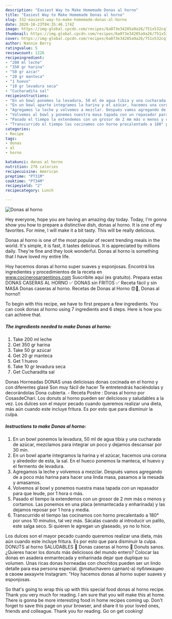 ```yaml
---
description: "Easiest Way to Make Homemade Donas al horno"
title: "Easiest Way to Make Homemade Donas al horno"
slug: 332-easiest-way-to-make-homemade-donas-al-horno
date: 2020-10-23T04:35:46.174Z
image: https://img-global.cpcdn.com/recipes/6a073e34285a9a26/751x532cq70/donas-al-horno-foto-principal.jpg
thumbnail: https://img-global.cpcdn.com/recipes/6a073e34285a9a26/751x532cq70/donas-al-horno-foto-principal.jpg
cover: https://img-global.cpcdn.com/recipes/6a073e34285a9a26/751x532cq70/donas-al-horno-foto-principal.jpg
author: Nannie Berry
ratingvalue: 5
reviewcount: 1226
recipeingredient:
- "200 ml leche"
- "350 gr harina"
- "50 gr azcar"
- "20 gr manteca"
- "1 huevo"
- "10 gr levadura seca"
- "Cucharadita sal"
recipeinstructions:
- "En un bowl ponemos la levadura, 50 ml de agua tibia y una cucharada de azúcar, mezclamos para integrar un poco y dejamos descansar por 30 min."
- "En un bowl aparte integramos la harina y el azúcar, hacemos una corona y alrededor de esta, la sal. En el hueco ponemos la manteca, el huevo y el fermento de levadura."
- "Agregamos la leche y volvemos a mezclar. Después vamos agregando de a poco más harina para hacer una linda masa, pasamos a la mesada y amasamos."
- "Volvemos al bowl y ponemos nuestra masa tapada con un repasador para que leude, por 1 hora o más."
- "Pasado el tiempo la extendemos con un grosor de 2 mm más o menos y cortamos. Las ponemos en una placa (enmantecada y enharinada) y las dejamos reposar por 1 hora y media."
- "Transcurrido el tiempo las cocinamos con horno precalentado a 180° por unos 10 minutos, tal vez más. Sácalas cuando al introducir un palito, este salga seco. Si quieren le agregan un glaseado, yo no lo hice."
categories:
- Recipe
tags:
- donas
- al
- horno

katakunci: donas al horno 
nutrition: 278 calories
recipecuisine: American
preptime: "PT31M"
cooktime: "PT34M"
recipeyield: "2"
recipecategory: Lunch

---
```



![Donas al horno](https://img-global.cpcdn.com/recipes/6a073e34285a9a26/751x532cq70/donas-al-horno-foto-principal.jpg)

Hey everyone, hope you are having an amazing day today. Today, I'm gonna show you how to prepare a distinctive dish, donas al horno. It is one of my favorites. For mine, I will make it a bit tasty. This will be really delicious.

Donas al horno is one of the most popular of recent trending meals in the world. It's simple, it is fast, it tastes delicious. It is appreciated by millions daily. They're fine and they look wonderful. Donas al horno is something that I have loved my entire life.

Hoy hacemos donas al horno super suaves y esponjosas. Encontrá los ingredientes y procedimientos de la receta en www.cocinerosargentinos.com Suscribite aquí (es gratuito). Prepara estas DONAS CASERAS AL HORNO ✅ DONAS sin FRITOS ✅ Receta fácil y sin MASA Donas caseras al horno. Recetas de Donas al Horno 😍🍩, Donas al horno!!


To begin with this recipe, we have to first prepare a few ingredients. You can cook donas al horno using 7 ingredients and 6 steps. Here is how you can achieve that.

<!--inarticleads1-->

##### The ingredients needed to make Donas al horno:

1. Take 200 ml leche
1. Get 350 gr harina
1. Take 50 gr azúcar
1. Get 20 gr manteca
1. Get 1 huevo
1. Take 10 gr levadura seca
1. Get Cucharadita sal


Donas Horneadas DONAS unas deliciosas donas cocinada en el horno y con diferentes glasé Son muy fácil de hacer Te entretendrás haciéndolas y decorándolas Dona cubierta. - Receta Postre : Donas al horno por CosasdeChari. Los donuts al horno pueden ser deliciosos y saludables a la vez. Los dulces son el mayor pecado cuando queremos realizar una dieta, más aún cuando este incluye fritura. Es por esto que para disminuir la culpa. 

<!--inarticleads2-->

##### Instructions to make Donas al horno:

1. En un bowl ponemos la levadura, 50 ml de agua tibia y una cucharada de azúcar, mezclamos para integrar un poco y dejamos descansar por 30 min.
1. En un bowl aparte integramos la harina y el azúcar, hacemos una corona y alrededor de esta, la sal. En el hueco ponemos la manteca, el huevo y el fermento de levadura.
1. Agregamos la leche y volvemos a mezclar. Después vamos agregando de a poco más harina para hacer una linda masa, pasamos a la mesada y amasamos.
1. Volvemos al bowl y ponemos nuestra masa tapada con un repasador para que leude, por 1 hora o más.
1. Pasado el tiempo la extendemos con un grosor de 2 mm más o menos y cortamos. Las ponemos en una placa (enmantecada y enharinada) y las dejamos reposar por 1 hora y media.
1. Transcurrido el tiempo las cocinamos con horno precalentado a 180° por unos 10 minutos, tal vez más. Sácalas cuando al introducir un palito, este salga seco. Si quieren le agregan un glaseado, yo no lo hice.


Los dulces son el mayor pecado cuando queremos realizar una dieta, más aún cuando este incluye fritura. Es por esto que para disminuir la culpa. DONUTS al horno SALUDABLES 🍩 Donas caseras al horno 🍩 Donuts sanos. ¿Quieres hacer los donuts más deliciosos del mundo entero? Colocar las donas en asadera enmantecada y enharinada dejar que duplique su volumen. Unas ricas donas horneadas con chochitos pueden ser un lindo detalle para esa persona especial. @matuchavero сделал(-а) публикацию в своем аккаунте Instagram: &#34;Hoy hacemos donas al horno super suaves y esponjosas. 

So that's going to wrap this up with this special food donas al horno recipe. Thank you very much for reading. I am sure that you will make this at home. There is gonna be more interesting food in home recipes coming up. Don't forget to save this page on your browser, and share it to your loved ones, friends and colleague. Thank you for reading. Go on get cooking!
